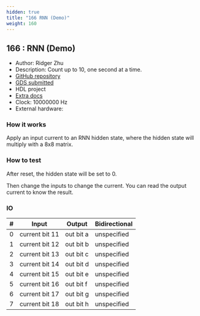 ```yaml
---
hidden: true
title: "166 RNN (Demo)"
weight: 160
---
```


## 166 : RNN (Demo)

* Author: Ridger Zhu
* Description: Count up to 10, one second at a time.
* [GitHub repository](https://github.com/ridgerchu/first-chip)
* [GDS submitted](https://github.com/ridgerchu/first-chip/actions/runs/6752967968)
* HDL project
* [Extra docs]()
* Clock: 10000000 Hz
* External hardware: 



### How it works

Apply an input current to an RNN hidden state, where the hidden state will multiply with a 8x8 matrix.


### How to test

After reset, the hidden state will be set to 0.

Then change the inputs to change the current. You can read the output current to know the result.


### IO

| # | Input        | Output       | Bidirectional      |
|---|--------------|--------------| -------------------|
| 0 | current bit 11  | out bit a | unspecified |
| 1 | current bit 12  | out bit b | unspecified |
| 2 | current bit 13  | out bit c | unspecified |
| 3 | current bit 14  | out bit d | unspecified |
| 4 | current bit 15  | out bit e | unspecified |
| 5 | current bit 16  | out bit f | unspecified |
| 6 | current bit 17  | out bit g | unspecified |
| 7 | current bit 18  | out bit h | unspecified |
